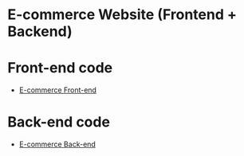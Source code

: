 # E-commerce Website (Frontend + Backend)

# Front-end code

- [E-commerce Front-end](https://github.com/Vedant-Manjrekar/E-commerce-frontend)

# Back-end code

- [E-commerce Back-end](https://github.com/Vedant-Manjrekar/E-commerce-backend)
